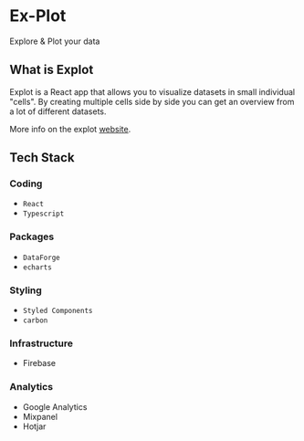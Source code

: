 # Ex-Plot

Explore & Plot your data

## What is Explot

Explot is a React app that allows you to visualize datasets in small individual "cells". By creating multiple cells side by side you can get an overview from a lot of different datasets.

More info on the explot [website](https://explot.io/).

## Tech Stack

### Coding

* `React`
* `Typescript`

### Packages

* `DataForge`
* `echarts`

### Styling

* `Styled Components`
* `carbon`

### Infrastructure

* Firebase

### Analytics

* Google Analytics
* Mixpanel
* Hotjar
